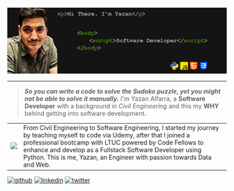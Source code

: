 ![Banner](./assests/banner.png)

---

>_**So you can write a code to solve the Sudoko puzzle, yet you might not be able to solve it manually.**_ I'm Yazan Alfarra, a **Software Developer** with a background in  _Civil Engineering_ and this my **WHY** behind getting into software development.

|||
|---|---|
|![](https://repository-images.githubusercontent.com/462900780/0a10af70-6cbf-46df-9071-0ff586a3b1d6)|From Civil Engineering to Software Engineering, I started my journey by teaching myself to code via Udemy, after that I joined a professional bootcamp with LTUC powered by Code Fellows to enhance and develop as a Fullstack Software Developer using Python. This is me, Yazan, an Engineer with passion towards Data and Web.|


[<img src='https://cdn.jsdelivr.net/npm/simple-icons@3.0.1/icons/github.svg' alt='github' height='20'>](https://github.com/yazanismail1) 
[<img src='https://cdn.jsdelivr.net/npm/simple-icons@3.0.1/icons/linkedin.svg' alt='linkedin' height='20'>](https://www.linkedin.com/in/yazan-alfarra/) 
[<img src='https://cdn.jsdelivr.net/npm/simple-icons@3.0.1/icons/twitter.svg' alt='twitter' height='20'>](https://twitter.com/yaz_ism)  
